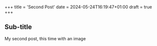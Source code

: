+++
title = 'Second Post'
date = 2024-05-24T16:19:47+01:00
draft = true
+++

## Sub-title
My second post, this time with an image
